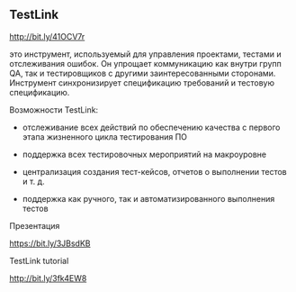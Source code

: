 ## TestLink

http://bit.ly/41OCV7r

это инструмент, используемый для управления проектами, тестами и отслеживания ошибок. Он упрощает коммуникацию как внутри групп QA, так и тестировщиков с другими заинтересованными сторонами. Инструмент синхронизирует спецификацию требований и тестовую спецификацию.

Возможности TestLink:

- отслеживание всех действий по обеспечению качества с первого этапа жизненного цикла тестирования ПО

- поддержка всех тестировочных мероприятий на макроуровне

- централизация создания тест-кейсов, отчетов о выполнении тестов и т. д.

- поддержка как ручного, так и автоматизированного выполнения тестов

Презентация 

https://bit.ly/3JBsdKB

TestLink tutorial

http://bit.ly/3fk4EW8